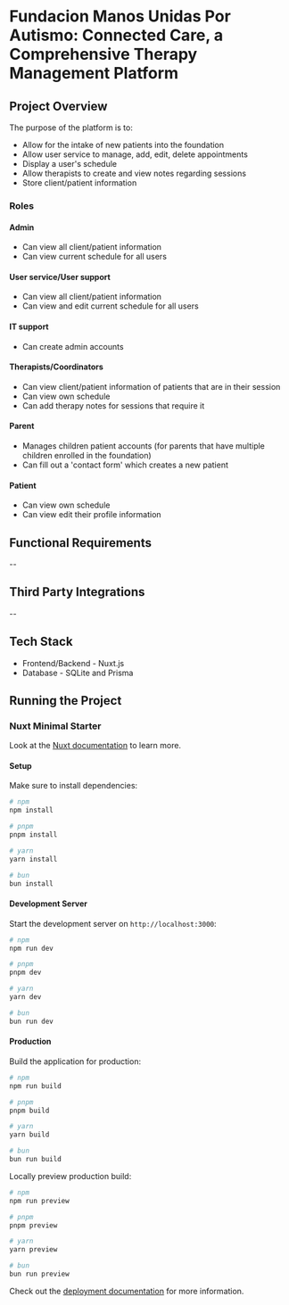 # Fundacion Manos Unidas Por Autismo: Connected Care, a Comprehensive Therapy Management Platform

## Project Overview

The purpose of the platform is to:

- Allow for the intake of new patients into the foundation
- Allow user service to manage, add, edit, delete appointments
- Display a user's schedule
- Allow therapists to create and view notes regarding sessions
- Store client/patient information

### Roles

#### Admin

- Can view all client/patient information
- Can view current schedule for all users

#### User service/User support

- Can view all client/patient information
- Can view and edit current schedule for all users

#### IT support

- Can create admin accounts

#### Therapists/Coordinators

- Can view client/patient information of patients that are in their session
- Can view own schedule
- Can add therapy notes for sessions that require it

#### Parent

- Manages children patient accounts (for parents that have multiple children enrolled in the foundation)
- Can fill out a 'contact form' which creates a new patient

#### Patient

- Can view own schedule
- Can view edit their profile information

## Functional Requirements

--

## Third Party Integrations

--

## Tech Stack

- Frontend/Backend - Nuxt.js
- Database - SQLite and Prisma

## Running the Project

### Nuxt Minimal Starter

Look at the [Nuxt documentation](https://nuxt.com/docs/getting-started/introduction) to learn more.

#### Setup

Make sure to install dependencies:

```bash
# npm
npm install

# pnpm
pnpm install

# yarn
yarn install

# bun
bun install
```

#### Development Server

Start the development server on `http://localhost:3000`:

```bash
# npm
npm run dev

# pnpm
pnpm dev

# yarn
yarn dev

# bun
bun run dev
```

#### Production

Build the application for production:

```bash
# npm
npm run build

# pnpm
pnpm build

# yarn
yarn build

# bun
bun run build
```

Locally preview production build:

```bash
# npm
npm run preview

# pnpm
pnpm preview

# yarn
yarn preview

# bun
bun run preview
```

Check out the [deployment documentation](https://nuxt.com/docs/getting-started/deployment) for more information.
